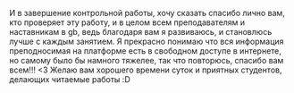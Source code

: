 И в завершение контрольной работы, хочу сказать спасибо лично вам, кто проверяет эту работу, и в целом всем преподавателям и наставникам в gb, ведь благодаря вам я развиваюсь, и становлюсь лучше с каждым занятием. Я прекрасно понимаю что вся информация преподносимая на платформе есть в свободном доступе в интернете, но самому было бы намного тяжелее, так что повторюсь, спасибо вам всем!!! <3
Желаю вам хорошего времени суток и приятных студентов, делающих читаемые работы :D
